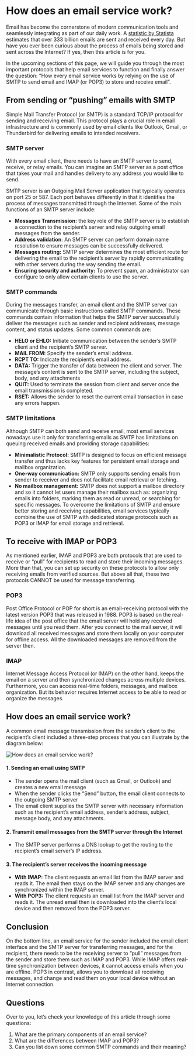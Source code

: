 # How does an email service work?

Email has become the cornerstone of modern communication tools and seamlessly integrating as part of our daily work. A [statistic by Statista](https://www.statista.com/statistics/456500/daily-number-of-e-mails-worldwide/) estimates that over 333 billion emails are sent and received every day. But have you ever been curious about the process of emails being stored and sent across the Internet? If yes, then this article is for you. 

In the upcoming sections of this page, we will guide you through the most important protocols that help email services to function and finally answer the question: “How every email service works by relying on the use of SMTP to send email and IMAP (or POP3) to store and receive email”. 

## From sending or “pushing” emails with SMTP 
Simple Mail Transfer Protocol (or SMTP) is a standard TCP/IP protocol for sending and receiving email. This protocol plays a crucial role in email infrastructure and is commonly used by email clients like Outlook, Gmail, or Thunderbird for delivering emails to intended receivers. 

### SMTP server 
With every email client, there needs to have an SMTP server to send, receive, or relay emails. You can imagine an SMTP server as a post office that takes your mail and handles delivery to any address you would like to send. 

SMTP server is an Outgoing Mail Server application that typically operates on port 25 or 587. Each port behaves differently in that it identifies the process of messages transmitted through the Internet. Some of the main functions of an SMTP server include: 

- **Messages Transmission:** the key role of the SMTP server is to establish a connection to the recipient’s server and relay outgoing email messages from the sender. 
- **Address validation**: An SMTP server can perform domain name resolution to ensure messages can be successfully delivered.
- **Messages routing:** SMTP server determines the most efficient route for delivering the email to the recipient’s server by rapidly communicating with other servers during the way sending the email. 
- **Ensuring security and authority:** To prevent spam, an administrator can configure to only allow certain clients to use the server.
 
### SMTP commands 
During the messages transfer, an email client and the SMTP server can communicate through basic instructions called SMTP commands. These commands contain information that helps the SMTP server successfully deliver the messages such as sender and recipient addresses, message content, and status updates. Some common commands are: 

- **HELO or EHLO:** Initiate communication between the sender’s SMTP client and the recipient’s SMTP server. 
- **MAIL FROM:** Specify the sender’s email address. 
- **RCPT TO:** Indicate the recipient’s email address. 
- **DATA:** Trigger the transfer of data between the client and server. The message’s content is sent to the SMTP server, including the subject, body, and any attachments 
- **QUIT:** Used to terminate the session from client and server once the email transmission is completed. 
- **RSET:** Allows the sender to reset the current email transaction in case any errors happen. 

### SMTP limitations 
Although SMTP can both send and receive email, most email services nowadays use it only for transferring emails as SMTP has limitations on queuing received emails and providing storage capabilities: 

- **Minimalistic Protocol:** SMTP is designed to focus on efficient message transfer and thus lacks key features for persistent email storage and mailbox organization. 
- **One-way communication:** SMTP only supports sending emails from sender to receiver and does not facilitate email retrieval or fetching. 
- **No mailbox management:** SMTP does not support a mailbox directory and so it cannot let users manage their mailbox such as: organizing emails into folders, marking them as read or unread, or searching for specific messages. 
To overcome the limitations of SMTP and ensure better storing and receiving capabilities, email services typically combine the use of SMTP with dedicated storage protocols such as POP3 or IMAP for email storage and retrieval. 

## To receive with IMAP or POP3 
As mentioned earlier, IMAP and POP3 are both protocols that are used to receive or “pull” for recipients to read and store their incoming messages. More than that, you can set up security on these protocols to allow only receiving emails from verified sources. But above all that, these two protocols CANNOT be used for message transferring. 

### POP3 
Post Office Protocol or POP for short is an email-receiving protocol with the latest version POP3 that was released in 1988. POP3 is based on the real-life idea of the post office that the email server will hold any received messages until you read them. After you connect to the mail server, it will download all received messages and store them locally on your computer for offline access. All the downloaded messages are removed from the server then. 

### IMAP 
Internet Message Access Protocol (or IMAP) on the other hand, keeps the email on a server and then synchronized changes across multiple devices. Furthermore, you can access real-time folders, messages, and mailbox organization. But its behavior requires Internet access to be able to read or organize the messages. 

## How does an email service work? 
A common email message transmission from the sender’s client to the recipient’s client included a three-step process that you can illustrate by the diagram below: 

![How does an email service work? ](https://dev-to-uploads.s3.amazonaws.com/uploads/articles/r6laie9uvqocvdjnh2r9.png)
#### 1. Sending an email using SMTP 

- The sender opens the mail client (such as Gmail, or Outlook) and creates a new email message 
- When the sender clicks the “Send” button, the email client connects to the outgoing SMTP server 
- The email client supplies the SMTP server with necessary information such as the recipient’s email address, sender’s address, subject, message body, and any attachments. 

#### 2. Transmit email messages from the SMTP server through the Internet 
- The SMTP server performs a DNS lookup to get the routing to the recipient’s email server’s IP address.

#### 3. The recipient’s server receives the incoming message 

- **With IMAP:** The client requests an email list from the IMAP server and reads it. The email then stays on the IMAP server and any changes are synchronized within the IMAP server. 
- **With POP3:** The client requests an email list from the IMAP server and reads it. The unread email then is downloaded into the client’s local device and then removed from the POP3 server. 

## Conclusion 
On the bottom line, an email service for the sender included the email client interface and the SMTP server for transferring messages, and for the recipient, there needs to be the receiving server to “pull” messages from the sender and store them such as IMAP and POP3. While IMAP offers real-time synchronization between devices, it cannot access emails when you are offline. POP3 in contrast, allows you to download all receiving messages, and change and read them on your local device without an Internet connection. 

## Questions 
Over to you, let’s check your knowledge of this article through some questions: 

1. What are the primary components of an email service? 
2. What are the differences between IMAP and POP3? 
3. Can you list down some common SMTP commands and their meaning? 

